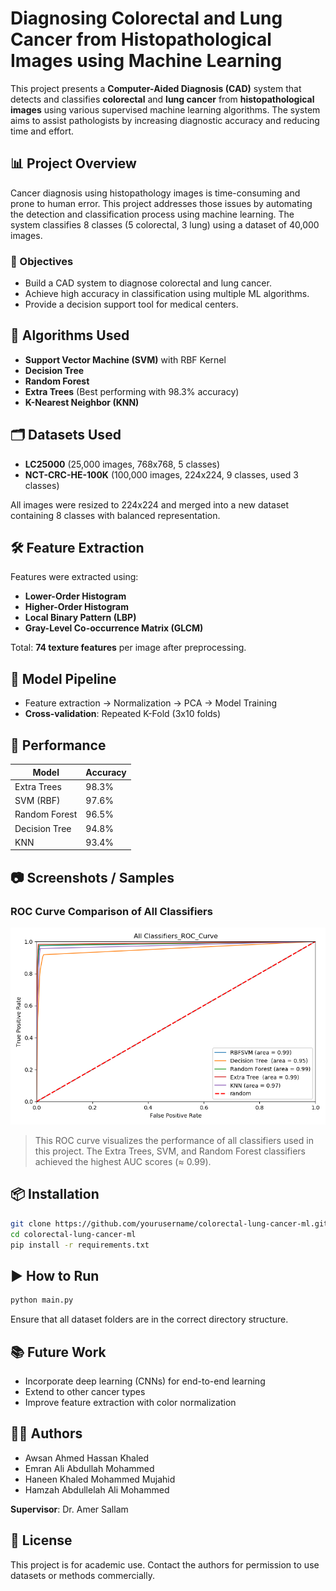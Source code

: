 # Diagnosing Colorectal and Lung Cancer from Histopathological Images using Machine Learning

This project presents a **Computer-Aided Diagnosis (CAD)** system that detects and classifies **colorectal** and **lung cancer** from **histopathological images** using various supervised machine learning algorithms. The system aims to assist pathologists by increasing diagnostic accuracy and reducing time and effort.

## 📊 Project Overview

Cancer diagnosis using histopathology images is time-consuming and prone to human error. This project addresses those issues by automating the detection and classification process using machine learning. The system classifies 8 classes (5 colorectal, 3 lung) using a dataset of 40,000 images.

### 🎯 Objectives
- Build a CAD system to diagnose colorectal and lung cancer.
- Achieve high accuracy in classification using multiple ML algorithms.
- Provide a decision support tool for medical centers.

## 🧠 Algorithms Used
- **Support Vector Machine (SVM)** with RBF Kernel
- **Decision Tree**
- **Random Forest**
- **Extra Trees** (Best performing with 98.3% accuracy)
- **K-Nearest Neighbor (KNN)**

## 🗂️ Datasets Used
- **LC25000** (25,000 images, 768x768, 5 classes)
- **NCT-CRC-HE-100K** (100,000 images, 224x224, 9 classes, used 3 classes)

All images were resized to 224x224 and merged into a new dataset containing 8 classes with balanced representation.

## 🛠️ Feature Extraction
Features were extracted using:
- **Lower-Order Histogram**
- **Higher-Order Histogram**
- **Local Binary Pattern (LBP)**
- **Gray-Level Co-occurrence Matrix (GLCM)**

Total: **74 texture features** per image after preprocessing.

## 🔁 Model Pipeline
- Feature extraction → Normalization → PCA → Model Training
- **Cross-validation**: Repeated K-Fold (3x10 folds)

## 🧪 Performance
| Model           | Accuracy |
|----------------|----------|
| Extra Trees     | 98.3%   |
| SVM (RBF)       | 97.6%   |
| Random Forest   | 96.5%   |
| Decision Tree   | 94.8%   |
| KNN             | 93.4%   |

## 📷 Screenshots / Samples

### ROC Curve Comparison of All Classifiers

![ROC Curve of All Classifiers](./ROC_CURVE_All_Classifiers.png)

> This ROC curve visualizes the performance of all classifiers used in this project. The Extra Trees, SVM, and Random Forest classifiers achieved the highest AUC scores (≈ 0.99).

## 📦 Installation

```bash
git clone https://github.com/yourusername/colorectal-lung-cancer-ml.git
cd colorectal-lung-cancer-ml
pip install -r requirements.txt
```

## ▶️ How to Run

```bash
python main.py
```

Ensure that all dataset folders are in the correct directory structure.

## 📚 Future Work
- Incorporate deep learning (CNNs) for end-to-end learning
- Extend to other cancer types
- Improve feature extraction with color normalization

## 👨‍💻 Authors
- Awsan Ahmed Hassan Khaled  
- Emran Ali Abdullah Mohammed  
- Haneen Khaled Mohammed Mujahid  
- Hamzah Abdullelah Ali Mohammed  

**Supervisor**: Dr. Amer Sallam

## 📜 License
This project is for academic use. Contact the authors for permission to use datasets or methods commercially.
